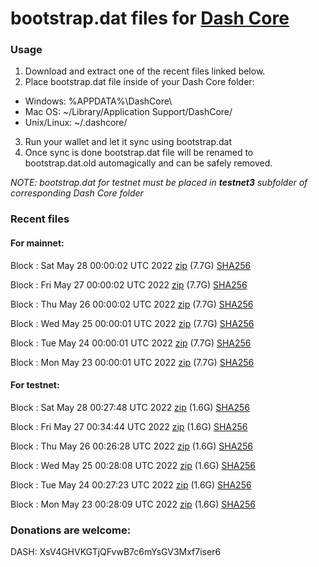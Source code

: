 # bootstrap.dat files for [Dash Core](https://github.com/dashpay/dash)

### Usage

1. Download and extract one of the recent files linked below.
2. Place bootstrap.dat file inside of your Dash Core folder:
 - Windows: %APPDATA%\DashCore\
 - Mac OS: ~/Library/Application Support/DashCore/
 - Unix/Linux: ~/.dashcore/
3. Run your wallet and let it sync using bootstrap.dat
4. Once sync is done bootstrap.dat file will be renamed to bootstrap.dat.old automagically and can be safely removed.

_NOTE: bootstrap.dat for testnet must be placed in **testnet3** subfolder of corresponding Dash Core folder_

### Recent files

#### For mainnet:

Block [](https://insight.dash.org/insight/block/): Sat May 28 00:00:02 UTC 2022 [zip](https://dash-bootstrap.ams3.digitaloceanspaces.com/mainnet/2022-05-28/bootstrap.dat.zip) (7.7G) [SHA256](https://dash-bootstrap.ams3.digitaloceanspaces.com/mainnet/2022-05-28/sha256.txt)

Block [](https://insight.dash.org/insight/block/): Fri May 27 00:00:02 UTC 2022 [zip](https://dash-bootstrap.ams3.digitaloceanspaces.com/mainnet/2022-05-27/bootstrap.dat.zip) (7.7G) [SHA256](https://dash-bootstrap.ams3.digitaloceanspaces.com/mainnet/2022-05-27/sha256.txt)

Block [](https://insight.dash.org/insight/block/): Thu May 26 00:00:02 UTC 2022 [zip](https://dash-bootstrap.ams3.digitaloceanspaces.com/mainnet/2022-05-26/bootstrap.dat.zip) (7.7G) [SHA256](https://dash-bootstrap.ams3.digitaloceanspaces.com/mainnet/2022-05-26/sha256.txt)

Block [](https://insight.dash.org/insight/block/): Wed May 25 00:00:01 UTC 2022 [zip](https://dash-bootstrap.ams3.digitaloceanspaces.com/mainnet/2022-05-25/bootstrap.dat.zip) (7.7G) [SHA256](https://dash-bootstrap.ams3.digitaloceanspaces.com/mainnet/2022-05-25/sha256.txt)

Block [](https://insight.dash.org/insight/block/): Tue May 24 00:00:01 UTC 2022 [zip](https://dash-bootstrap.ams3.digitaloceanspaces.com/mainnet/2022-05-24/bootstrap.dat.zip) (7.7G) [SHA256](https://dash-bootstrap.ams3.digitaloceanspaces.com/mainnet/2022-05-24/sha256.txt)

Block [](https://insight.dash.org/insight/block/): Mon May 23 00:00:01 UTC 2022 [zip](https://dash-bootstrap.ams3.digitaloceanspaces.com/mainnet/2022-05-23/bootstrap.dat.zip) (7.7G) [SHA256](https://dash-bootstrap.ams3.digitaloceanspaces.com/mainnet/2022-05-23/sha256.txt)


#### For testnet:

Block [](https://testnet-insight.dashevo.org/insight/block/): Sat May 28 00:27:48 UTC 2022 [zip](https://dash-bootstrap.ams3.digitaloceanspaces.com/testnet/2022-05-28/bootstrap.dat.zip) (1.6G) [SHA256](https://dash-bootstrap.ams3.digitaloceanspaces.com/testnet/2022-05-28/sha256.txt)

Block [](https://testnet-insight.dashevo.org/insight/block/): Fri May 27 00:34:44 UTC 2022 [zip](https://dash-bootstrap.ams3.digitaloceanspaces.com/testnet/2022-05-27/bootstrap.dat.zip) (1.6G) [SHA256](https://dash-bootstrap.ams3.digitaloceanspaces.com/testnet/2022-05-27/sha256.txt)

Block [](https://testnet-insight.dashevo.org/insight/block/): Thu May 26 00:26:28 UTC 2022 [zip](https://dash-bootstrap.ams3.digitaloceanspaces.com/testnet/2022-05-26/bootstrap.dat.zip) (1.6G) [SHA256](https://dash-bootstrap.ams3.digitaloceanspaces.com/testnet/2022-05-26/sha256.txt)

Block [](https://testnet-insight.dashevo.org/insight/block/): Wed May 25 00:28:08 UTC 2022 [zip](https://dash-bootstrap.ams3.digitaloceanspaces.com/testnet/2022-05-25/bootstrap.dat.zip) (1.6G) [SHA256](https://dash-bootstrap.ams3.digitaloceanspaces.com/testnet/2022-05-25/sha256.txt)

Block [](https://testnet-insight.dashevo.org/insight/block/): Tue May 24 00:27:23 UTC 2022 [zip](https://dash-bootstrap.ams3.digitaloceanspaces.com/testnet/2022-05-24/bootstrap.dat.zip) (1.6G) [SHA256](https://dash-bootstrap.ams3.digitaloceanspaces.com/testnet/2022-05-24/sha256.txt)

Block [](https://testnet-insight.dashevo.org/insight/block/): Mon May 23 00:28:09 UTC 2022 [zip](https://dash-bootstrap.ams3.digitaloceanspaces.com/testnet/2022-05-23/bootstrap.dat.zip) (1.6G) [SHA256](https://dash-bootstrap.ams3.digitaloceanspaces.com/testnet/2022-05-23/sha256.txt)


### Donations are welcome:

DASH: XsV4GHVKGTjQFvwB7c6mYsGV3Mxf7iser6
